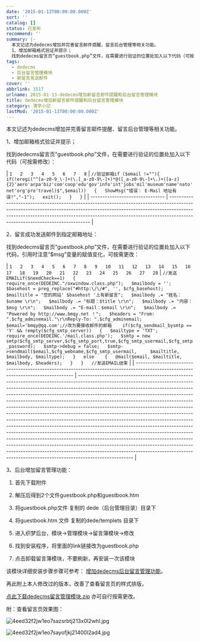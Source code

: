 ```yaml
---
date: '2015-01-13T00:00:00.000Z'
sort: ''
catalog: []
status: 已发布
recommend: ''
summary: |-
  本文记述为dedecms增加并完善留言邮件提醒、留言后台管理等相关功能。
  1、增加邮箱格式验证并提示；
  找到dedecms留言页“guestbook.php”文件，在需要进行验证的位置处加入以下代码（可按需修改）：
tags:
  - dedecms
  - 后台留言管理模块
  - 新留言发送邮件
cover: ''
abbrlink: 1517
urlname: 2015-01-13-dedecms增加新留言邮件提醒和后台留言管理模块
title: dedecms增加新留言邮件提醒和后台留言管理模块
category: 清学小记
lastMod: '2015-01-13T00:00:00.000Z'
---
```


本文记述为dedecms增加并完善留言邮件提醒、留言后台管理等相关功能。


1、增加邮箱格式验证并提示；


找到dedecms留言页“guestbook.php”文件，在需要进行验证的位置处加入以下代码（可按需修改）：


| `1  
2  
3  
4  
5  
6  
7  
8` | `//验证邮箱if ($email !=""){  
    if(!eregi("^[a-z0-9_\-]+(\.[_a-z0-9\-]+)*@([_a-z0-9\-]+\.)+([a-z]{2}'aero'arpa'biz'com'coop'edu'gov'info'int'jobs'mil'museum'name'nato'net'org'pro'travel)$",$email))  
    {  
        ShowMsg("错误： E-Mail 地址有误!","-1");  
        exit();  
    }  
}` |
| ------------------------------- | --------------------------------------------------------------------------------------------------------------------------------------------------------------------------------------------------------------------------------------------------------------------------------------- |


2、留言成功发送邮件到指定邮箱地址：


找到dedecms留言页“guestbook.php”文件，在需要进行验证的位置处加入以下代码，引用时注意“$msg”变量的赋值变化，可按需更改：


| `1  
2  
3  
4  
5  
6  
7  
8  
9  
10  
11  
12  
13  
14  
15  
16  
17  
18  
19  
20  
21  
22  
23  
24  
25  
26  
27  
28` | `//发送EMAILif($needCheck==1)  
{  
    require_once(DEDEINC."/oxwindow.class.php");  
    $mailbody = '';  
    $basehost = preg_replace("#http:\/\/#", '', $cfg_basehost);  
    $mailtitle = "您的网站' $basehost '上有新留言";  
    $mailbody .= "姓名：$uname \r\n";  
    $mailbody .= "标题：$title \r\n";  
    $mailbody .= "内容：$msg \r\n";  
    $mailbody .= "E-mail：$email \r\n";  
    $mailbody .= "Powered by http://www.bmqy.net ！";  
    $headers = "From: ".$cfg_adminemail."\r\nReply-To: ".$cfg_adminemail;  
    $email='bmqy@qq.com';//改为要接收邮件的邮箱    if($cfg_sendmail_bysmtp == 'Y' && !empty($cfg_smtp_server))  
    {  
        $mailtype = 'TXT';  
        require_once(DEDEINC.'/mail.class.php');  
        $smtp = new smtp($cfg_smtp_server,$cfg_smtp_port,true,$cfg_smtp_usermail,$cfg_smtp_password);  
        $smtp->debug = false;  
        $smtp->sendmail($email,$cfg_webname,$cfg_smtp_usermail,     $mailtitle, $mailbody, $mailtype);  
    }  
    else    {  
        @mail($email, $mailtitle, $mailbody, $headers);  
    }  
}  
//发送EMAIL结束` |
| ---------------------------------------------------------------------------------------------------------------------------------- | ----------------------------------------------------------------------------------------------------------------------------------------------------------------------------------------------------------------------------------------------------------------------------------------------------------------------------------------------------------------------------------------------------------------------------------------------------------------------------------------------------------------------------------------------------------------------------------------------------------------------------------------------------------------------------------------------------------------------------------------------------------------------------------------------------------------------------------------------------------------------------------------------------------------------------------------------------------------------------------------------------------------------------------------------------------------------------- |


3、后台增加留言管理功能：


1) 首先下载附件


2) 解压后得到2个文件guestbook.php和guestbook.htm


3) 将guestbook.php文件 复制的 dede（后台管理目录）目录下


4) 将guestbook.htm 文件 复制的dede/templets 目录下


5) 进入织梦后台，模块->管理模块->留言簿模块->修改


6) 找到安装程序，将里面的link链接改为guestbook.php


7) 点击卸载留言簿模块，不要刷新，再安装一次该模块


该模块详细安装步骤步骤可参考： [增加dedecms后台留言管理功能](http://www.jb51.net/cms/134809.html)。


再此附上本人修改过的版本，改善了查看留言页的样式排版，


[点此下载dedecms留言管理模块.zip](http://pan.baidu.com/s/1hquzZne) 亦可自行按需更改。


附：查看留言页效果图：


![4eed32f2jw1eo7sazsrbtj213x0l2whl.jpg](http://ww3.sinaimg.cn/large/4eed32f2jw1eo7sazsrbtj213x0l2whl.jpg)


![4eed32f2jw1eo7sayofjkj21400l2ad4.jpg](http://ww4.sinaimg.cn/large/4eed32f2jw1eo7sayofjkj21400l2ad4.jpg)

